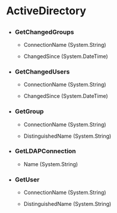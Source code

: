 # ActiveDirectory
## 

- ### GetChangedGroups
      
    - ConnectionName (System.String) 
        
    - ChangedSince (System.DateTime) 
        
- ### GetChangedUsers
      
    - ConnectionName (System.String) 
        
    - ChangedSince (System.DateTime) 
        
- ### GetGroup
      
    - ConnectionName (System.String) 
        
    - DistinguishedName (System.String) 
        
- ### GetLDAPConnection
      
    - Name (System.String) 
        
- ### GetUser
      
    - ConnectionName (System.String) 
        
    - DistinguishedName (System.String) 
        
